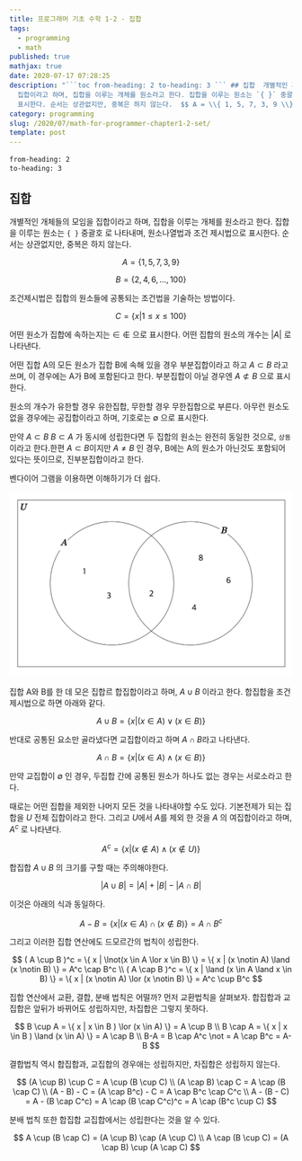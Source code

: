 ```yaml
---
title: 프로그래머 기초 수학 1-2 - 집합
tags:
  - programming
  - math
published: true
mathjax: true
date: 2020-07-17 07:28:25
description: "```toc from-heading: 2 to-heading: 3 ``` ## 집합  개별적인 개체들의 모임을
  집합이라고 하며, 집합을 이루는 개체를 원소라고 한다. 집합을 이루는 원소는 `{ }` 중괄호 로 나타내며, 원소나열법과 조건 제시법으로
  표시한다. 순서는 상관없지만, 중복은 하지 않는다.  $$ A = \\{ 1, 5, 7, 3, 9 \\} $$ ..."
category: programming
slug: /2020/07/math-for-programmer-chapter1-2-set/
template: post
---
```

```toc
from-heading: 2
to-heading: 3
```

## 집합

개별적인 개체들의 모임을 집합이라고 하며, 집합을 이루는 개체를 원소라고 한다. 집합을 이루는 원소는 `{ }` 중괄호 로 나타내며, 원소나열법과 조건 제시법으로 표시한다. 순서는 상관없지만, 중복은 하지 않는다.

$$
A = \{ 1, 5, 7, 3, 9 \}
$$

$$
B = \{ 2, 4, 6, \ldots, 100 \}
$$

조건제시법은 집합의 원소들에 공통되는 조건법을 기술하는 방법이다.

$$
C = \{ x | 1 \leq x \leq 100 \}
$$

어떤 원소가 집합에 속하는지는 $\in$ $\notin$ 으로 표시한다. 어떤 집합의 원소의 개수는 $| A |$ 로 나타낸다.

어떤 집합 A의 모든 원소가 집합 B에 속해 있을 경우 부분집합이라고 하고 $A \subset B$ 라고 쓰며, 이 경우에는 A가 B에 포함된다고 한다. 부분집합이 아닐 경우엔 $A \not\subset B$ 으로 표시한다.

원소의 개수가 유한할 경우 유한집합, 무한할 경우 무한집합으로 부른다. 아무런 원소도 없을 경우에는 공집합이라고 하며, 기호로는 $\emptyset$ 으로 표시한다.

만약 $A \subset B$ $B \subset A$ 가 동시에 성립한다면 두 집합의 원소는 완전히 동일한 것으로, `상동`이라고 한다.한편 $A \subset B$이지만 $A \neq B$ 인 경우, B에는 A의 원소가 아닌것도 포함되어 있다는 뜻이므로, 진부분집합이라고 한다.

벤다이어 그램을 이용하면 이해하기가 더 쉽다.

![venn](images/venn1.png)

집합 A와 B를 한 데 모은 집합르 합집합이라고 하며, $A \cup B$ 이라고 한다. 합집합을 조건제시법으로 하면 아래와 같다.

$$
A \cup B = \{ x | (x \in A) \lor (x \in B) \}
$$

반대로 공통된 요소만 골라냈다면 교집합이라고 하며 $A \cap B$라고 나타낸다.

$$
A \cap B = \{ x | (x \in A) \land (x \in B) \}
$$

만약 교집합이 $\emptyset$ 인 경우, 두집합 간에 공통된 원소가 하나도 없는 경우는 서로소라고 한다.

때로는 어떤 집합을 제외한 나머지 모든 것을 나타내야할 수도 있다. 기본전제가 되는 집합을 $U$ 전체 집합이라고 한다. 그리고 $U$에서 $A$를 제외 한 것을 $A$ 의 여집합이라고 하며, $A^c$ 로 나타낸다.

$$
A^c = \{ x | (x \notin A) \land (x \notin U) \}
$$

합집합 $A \cup B$ 의 크기를 구할 때는 주의해야한다.

$$
|A \cup B| = |A| + |B| - | A \cap B |
$$

이것은 아래의 식과 동일하다.

$$
A - B = \{ x | (x \in A) \cap (x \notin B) \} = A \cap B^c
$$

그리고 이러한 집합 연산에도 드모르간의 법칙이 성립한다.

$$
( A \cup B )^c = \{ x | \lnot(x \in A \lor x \in B) \} = \{ x | (x \notin A) \land (x \notin B) \} = A^c \cap B^c
\\
( A \cap B )^c = \{ x | \land (x \in A \land x \in B) \} = \{ x | (x \notin A) \lor (x \notin B) \} = A^c \cup B^c
$$

집합 연산에서 교환, 결합, 분배 법칙은 어떨까? 먼저 교환법칙을 살펴보자. 합집합과 교집합은 앞뒤가 바뀌어도 성립하지만, 차집합은 그렇지 못하다.

$$
B \cup A = \{ x | x \in B ) \lor (x \in A) \} = A \cup B
\\
B \cap A = \{ x | x \in B ) \land (x \in A) \} = A \cap B
\\
B-A = B \cap A^c \not = A \cap B^c = A-B
$$

결합법칙 역시 합집합과, 교집합의 경우애는 성립하지만, 차집합은 성립하지 않는다.

$$
(A \cup B) \cup C = A \cup (B \cup C)
\\
(A \cap B) \cap C = A \cap (B \cap C)
\\
(A - B) - C = (A \cap B^c) - C = A \cap B^c \cap C^c
\\
A - (B - C) = A - (B \cap C^c) = A \cap (B \cap C^c)^c = A \cap (B^c \cup C)
$$

분배 법칙 또한 합집합 교집합에서는 성립한다는 것을 알 수 있다.

$$
A \cup (B \cap C) = (A \cup B) \cap (A \cup C)
\\
A \cap (B \cup C) = (A \cap B) \cup (A \cap C)
$$
